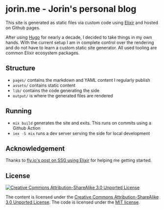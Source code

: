 # jorin.me - Jorin's personal blog

This site is generated as static files via custom code using [Elixir](https://elixir-lang.org/) and hosted on Github pages.

After using [Hugo](https://gohugo.io/) for nearly a decade, I decided to take things in my own hands.
With the current setup I am in complete control over the rendering and do not have to learn a custom static site generator.
All used tooling are common Elixir ecosystem packages.


## Structure

- `pages/` contains the markdown and YAML content I regularly publish
- `assets/` contains static content
- `lib/` contains the code generating the side
- `output/` is where the generated files are rendered


## Running

- `mix build` generates the site and exits. This runs on commits using a Github Action
- `iex -S mix` runs a dev server serving the side for local development


## Acknowledgement

Thanks to [fly.io's post on SSG using Elixir](https://fly.io/phoenix-files/crafting-your-own-static-site-generator-using-phoenix/) for helping me getting started.


## License

[![Creative Commons Attribution-ShareAlike 3.0 Unported License](https://licensebuttons.net/l/by-sa/3.0/80x15.png)](https://creativecommons.org/licenses/by-sa/3.0/)

The content is licensed under the [Creative Commons Attribution-ShareAlike 3.0 Unported License](https://creativecommons.org/licenses/by-sa/3.0/). The code is licensed under the [MIT license](https://opensource.org/licenses/MIT).
